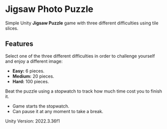 # Jigsaw Photo Puzzle

Simple Unity **Jigsaw Puzzle** game with three different difficulties using tile slices.

## Features

Select one of the three different difficulties in order to challenge yourself and enjoy a different image:

* **Easy:** 6 pieces.
* **Medium:** 20 pieces.
* **Hard:** 100 pieces.

Beat the puzzle using a stopwatch to track how much time cost you to finish it.

* Game starts the stopwatch.
* Can pause it at any moment to take a break.

Unity Version: 2022.3.36f1
